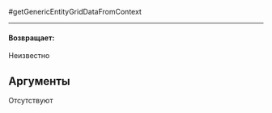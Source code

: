#getGenericEntityGridDataFromContext

---



#### Возвращает:

Неизвестно

## Аргументы

Отсутствуют

